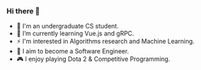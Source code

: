 ### Hi there 👋

- 🔭 I'm an undergraduate CS student.
- 🌱 I’m currently learning Vue.js and gRPC.
- ⚡ I'm interested in Algorithms research and Machine Learning.
- 💼 I aim to become a Software Engineer.
- 🎮 I enjoy playing Dota 2 & Competitive Programming.
